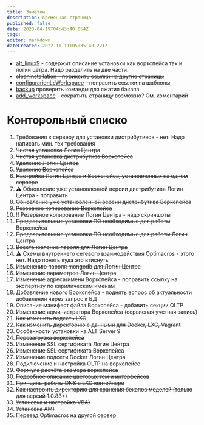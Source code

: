 ```yaml
---
title: Заметки
description: временная страница
published: false
date: 2023-04-19T04:43:40.654Z
tags: 
editor: markdown
dateCreated: 2022-11-11T05:35:40.221Z
---
```


- [alt_linux9](/ru/workspace/softInstal/alt_linux9) - содержит описание установки как воркспейса так и логин цетра. Надо разделить на две части.
- ~~[cleaninstallation](/ru/workspace/cleaninstallation) - пофиксить ссылки на другие страницы~~
- ~~[configurarionLcWorkspace](/ru/workspace/workspace/configurarionLcWorkspace) - поправить ссылки на шаблоны~~
- [backup](/ru/workspace/maintenance/backup) проверить команды для сжатия бэкапа
- [add_workspace](/ru/workspace/maintenance/add_workspace) - сократить страницу возможно? См. коментарий


# Конторольный списко
1. Требования к серверу для установки дистрибутивов - нет. Надо написать мин. тех требования
1. ~~Чистая установка Логин Центра~~
1. ~~Чистая установка дистрибутива Воркспейса~~
1. ~~Удаление Логин Центра~~
1. ~~Удаление Воркспейса~~
1. ~~Настройка Логин Центра и Воркспейса, установленных на одном сервере~~
1. :warning: Обновление уже установленной версии дистрибутива Логин Центра - поправить
1. ~~Обновление уже установленной версии дистрибутива Воркспейса~~
1. ~~Резервное копирование Воркспейса~~
1. :bangbang: Резервное копирование Логин Центра - надо скриншоты
1. ~~Предварительные установки ПО необходимые для работы Воркспейса~~
1. ~~Предварительные установки ПО необходимые для работы Логин Центра~~
1. ~~Восстановление пароля для Логин Центра~~
1. :warning: Схемы внутреннего сетевого взаимодействия Optimacros - этого нет. Надо понять куда это втиснуть
1. ~~Изменению пароля mongodb для Логин Центра~~
1. ~~Изменение параметров Логин Центра~~
1. Изменение адреса/имени Воркспейса - поправить ссылку на экспертизу по кирилическим именам
1. Добавление нового Воркспейса - поднять вопрос об актуальности добавления через запрос к БД
1. Описание манифест файла Воркспейса - добавить секции OLTP
1. ~~Изменение администратора Воркспейса (сервисная учетная запись)~~
1. ~~Как изменить подсеть LXC~~
1. ~~Как изменить директорию с данными для Docker, LXC, Vagrant~~
1. Особенности установки на ALT Server 9
1. ~~Перезагрузка воркспейса~~
1. Изменение SSL сертификата Логин Центра
1. ~~Изменение SSL сертификата Воркспейса~~
1. Изменение подсети Docker Логин Центра
1. Подключение и настройка OLTP на воркспейсе
1. ~~Формула расчёта размера воркспейса~~
1. ~~Подробное описание цветовых тем и интерфейсов~~
1. ~~Принципы работы DNS в LXC контейнере~~
1. ~~Как настроить директорию для хранения бекапов моделей (только для версий 1.0.83+)~~
1. ~~Установка и настройка VBA)~~
1. ~~Установка AM)~~
1. Переезд Optimacros на другой сервер